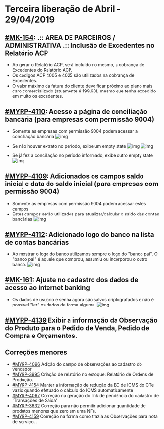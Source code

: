 # Terceira liberação de Abril - 29/04/2019

## [#MK-154](https://devmyrp.atlassian.net/browse/MK-154): .:: AREA DE PARCEIROS / ADMINISTRATIVA .:: Inclusão de Excedentes no Relatório ACP
* Ao gerar o Relatório ACP, será incluído no mesmo, a cobrança de Excedentes do Relatório ACP.
* Os códigos ACP 4005 e 4025 são utilizados na cobrança de Excedentes.
* O valor máximo da fatura do cliente deve ficar próximo ao plano mais caro comercializado (atuamente é 199,90), mesmo que tenha excedido em muito os excedentes.

## [#MYRP-4110](https://devmyrp.atlassian.net/browse/MYRP-4110): Acesso a página de conciliação bancária (para empresas com permissão 9004)
* Somente as empresas com permissão 9004 podem acessar a conciliação bancária
![img](https://i.imgur.com/B3dqcUO.png)

* Se não houver extrato no período, exibe um empty state
![img](https://i.imgur.com/HNkBOsr.png)
![img](https://i.imgur.com/9PZEMNB.png)

* Se já fez a conciliação no período informado, exibe outro empty state
![img](https://i.imgur.com/pjN0ZTy.png)

## [#MYRP-4109](https://devmyrp.atlassian.net/browse/MYRP-4109): Adicionados os campos saldo inicial e data do saldo inicial (para empresas com permissão 9004)
* Somente as empresas com permissão 9004 podem acessar estes campos
* Estes campos serão utilizados para atualizar/calcular o saldo das contas bancárias
![img](https://i.imgur.com/Gfw52IO.png)

## [#MYRP-4112](https://devmyrp.atlassian.net/browse/MYRP-4112): Adicionado logo do banco na lista de contas bancárias
* Ao mostrar o logo do banco utilizamos sempre o logo do "banco pai". O "banco pai" é aquele que comprou, assumiu ou incorporou o outro banco.
![img](https://i.imgur.com/feQEb4g.png)

## [#MK-161](https://devmyrp.atlassian.net/browse/MK-161): Ajuste no cadastro dos dados de acesso ao internet banking
* Os dados de usuario e senha agora são salvos criptografados e não é possível "ler" os dados de forma alguma.
![img](https://i.imgur.com/CvwRLDz.png)

## [#MYRP-4139](https://devmyrp.atlassian.net/browse/MYRP-4139) Exibir a informação da Observação do Produto para o Pedido de Venda, Pedido de Compra e Orçamentos.
 

## Correções menores
* [#MYRP-4096](https://devmyrp.atlassian.net/browse/MYRP-4096) Adição do campo de observações ao cadastro do vendedor
* [#MYRP-3995](https://devmyrp.atlassian.net/browse/MYRP-3995) Criação de relatório no estoque: Relatório de Ordens de Produção.
* [#MYRP-4154](https://devmyrp.atlassian.net/browse/MYRP-4154) Manter a informação de redução da BC de ICMS do CTe vazio quando efetuado o cálculo do ICMS automaticamente
* [#MYRP-4067](https://devmyrp.atlassian.net/browse/MYRP-4067) Correção na geração do link de pendência do cadastro de 'Transações de Saída'
* [#MYRP-3632](https://devmyrp.atlassian.net/browse/MYRP-3632) Correção para não permitir adicionar quantidade de produtos menores que zero em uma NFe.
* [#MYRP-4159](https://devmyrp.atlassian.net/browse/MYRP-4159) Correção na forma como trazia as Observações para nota de serviço.
.
